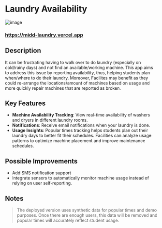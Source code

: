 # Laundry Availability

![image](https://github.com/user-attachments/assets/ca4c1c52-8bbe-4441-a5d4-992a9923c7e0)
### https://midd-laundry.vercel.app

## Description
It can be frustrating having to walk over to do laundry (especially on cold/rainy days) and not find an available/working machine. This app aims to address this issue by reporting availability, thus, helping students plan when/where to do their laundry. Moreover, Facilites may benefit as they could re-arrange the locations/amount of machines based on usage and more quickly repair machines that are reported as broken.

## Key Features
* **Machine Availability Tracking**: View real-time availability of washers and dryers in different laundry rooms.
* **Notifications**: Receive email notifications when your laundry is done.
* **Usage Insights**: Popular times tracking helps students plan out their laundry days to better fit their schedules. Facilities can analyze usage patterns to optimize machine placement and improve maintenance schedules.

## Possible Improvements
* Add SMS notification support
* Integrate sensors to automatically monitor machine usage instead of relying on user self-reporting.

## Notes
> The deployed version uses synthetic data for popular times and demo purposes. Once there are enough users, this data will be removed and popular times will accurately reflect student usage.
